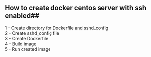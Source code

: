 ## How to create docker centos server with ssh enabled##
1 - Create directory for Dockerfile and sshd_config \
2 - Create sshd_config file \
3 - Create Dockerfile \
4 - Build image \
5 - Run created image  
